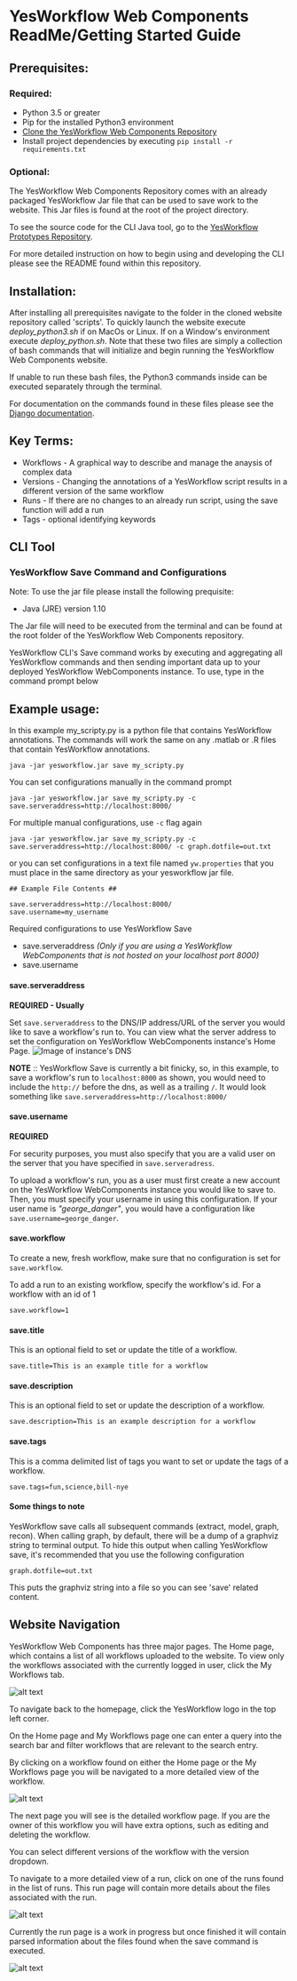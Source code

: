 # YesWorkflow Web Components ReadMe/Getting Started Guide

## Prerequisites: 
### Required:
* Python 3.5 or greater
* Pip for the installed Python3 environment
* [Clone the YesWorkflow Web Components Repository](https://github.com/aniehuser/senior-design-group10)
* Install project dependencies by executing `pip install -r requirements.txt`

### Optional:
The YesWorkflow Web Components Repository comes with an already packaged YesWorkflow Jar file that can be used to save work to the website. This Jar files is found at the root of the project directory.

To see the source code for the CLI Java tool, go to the [YesWorkflow Prototypes Repository](https://github.com/aniehuser/yw-prototypes).

For more detailed instruction on how to begin using and developing the CLI please see the README found within this repository.

## Installation:
After installing all prerequisites navigate to the folder in the cloned website repository called 'scripts'. To quickly launch the website execute *deploy_python3.sh* if on MacOs or Linux. If on a Window's environment execute *deploy_python.sh*. Note that these two files are simply a collection of bash commands that will initialize and begin running the YesWorkflow Web Components website. 

If unable to run these bash files, the Python3 commands inside can be executed separately through the terminal.

For documentation on the commands found in these files please see the [Django documentation](https://docs.djangoproject.com/en/2.1/).

## Key Terms:
* Workflows - A graphical way to describe and manage the anaysis of
complex data 
* Versions - Changing the annotations of a YesWorkflow script
results in a different version of the same workflow
* Runs - If there are no changes to an already run script, 
using the save function will add a run 
* Tags - optional identifying keywords

## CLI Tool
### YesWorkflow Save Command and Configurations
Note: To use the jar file please install the following prequisite:
* Java (JRE) version 1.10

The Jar file will need to be executed from the terminal and can be found at the root folder of the YesWorkflow Web Components repository.

YesWorkflow CLI's Save command works by executing and aggregating all YesWorkflow commands and then sending important data up to your deployed YesWorkflow WebComponents instance. To use, type in the command prompt below

## Example usage:
In this example my_scripty.py is a python file that contains YesWorkflow annotations. The commands will work the same on any .matlab or .R files that contain YesWorkflow annotations.

```
java -jar yesworkflow.jar save my_scripty.py
```

You can set configurations manually in the command prompt
```
java -jar yesworkflow.jar save my_scripty.py -c save.serveraddress=http://localhost:8000/
```

For multiple manual configurations, use `-c` flag again
```
java -jar yesworkflow.jar save my_scripty.py -c save.serveraddress=http://localhost:8000/ -c graph.dotfile=out.txt
```

or you can set configurations in a text file named `yw.properties` that you must place in the same directory as your yesworkflow jar file.

```
## Example File Contents ##

save.serveraddress=http://localhost:8000/
save.username=my_username
```

Required configurations to use YesWorkflow Save
+ save.serveraddress *(Only if you are using a YesWorkflow WebComponents that is not hosted on your localhost port 8000)*
+ save.username

#### save.serveraddress

**REQUIRED - Usually**

Set `save.serveraddress` to the DNS/IP address/URL of the server you would like to save a workflow's run to. 
You can view what the server address to set the configuration on YesWorkflow WebComponents instance's Home Page. 
![Image of instance's DNS](./demos/tutorials/dns.png)

**NOTE** :: YesWorkflow Save is currently a bit finicky, so, in this example, to save a workflow's run to `localhost:8000` as shown, you would need to include the `http://` before the dns, as well as a trailing `/`. It would look something like `save.serveraddress=http://localhost:8000/`

#### save.username

**REQUIRED**

For security purposes, you must also specify that you are a valid user on the server that you have specified in `save.serveradress`.

To upload a workflow's run, you as a user must first create a new account on the YesWorkflow WebComponents instance you would like to save to. Then, you must specify your username in using this configuration. If your user name is *"george_danger"*, you would have a configuration like `save.username=george_danger`.

#### save.workflow

To create a new, fresh workflow, make sure that no configuration is set for `save.workflow`.

To add a run to an existing workflow, specify the workflow's id. For a workflow with an id of 1
```
save.workflow=1 
```

#### save.title

This is an optional field to set or update the title of a workflow.
```
save.title=This is an example title for a workflow
```


#### save.description

This is an optional field to set or update the description of a workflow.
```
save.description=This is an example description for a workflow
```

#### save.tags

This is a comma delimited list of tags you want to set or update the tags of a workflow.
```
save.tags=fun,science,bill-nye
```

#### Some things to note

YesWorkflow save calls all subsequent commands (extract, model, graph, recon). When calling graph, by default, there will be a dump of a graphviz string to terminal output. To hide this output when calling YesWorkflow save, it's recommended that you use the following configuration
```
graph.dotfile=out.txt
```

This puts the graphviz string into a file so you can see 'save' related content.


## Website Navigation
YesWorkflow Web Components has three major pages. The Home page, which contains a list of all workflows uploaded to the website. To view only the workflows associated with the currently logged in user, click the My Workflows tab. 

![alt text](/demos/images/my_workflows.png "My Workflows")


To navigate back to the homepage, click the YesWorkflow logo in the top left corner.

On the Home page and My Workflows page one can enter a query into the search bar and filter workflows that are relevant to the search entry.

By clicking on a workflow found on either the Home page or the My Workflows page you will be navigated to a more detailed view of the workflow. 

![alt text](/demos/images/workflow_click.png "Click Here")

The next page you will see is the detailed workflow page. If you are the owner of this workflow you will have extra options, such as editing and deleting the workflow.

You can select different versions of the workflow with the version dropdown. 

To navigate to a more detailed view of a run, click on one of the runs found in the list of runs. This run page will contain more details about the files associated with the run.

![alt text](/demos/images/run_click.png "Click Here")

Currently the run page is a work in progress but once finished it will contain parsed information about the files found when the save command is executed. 

![alt text](/demos/images/run_page.png "Click Here")
